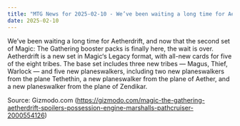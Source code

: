 ```yaml
---
title: "MTG News for 2025-02-10 - We’ve been waiting a long time for Aetherdrift, an..."
date: 2025-02-10
---
```


We’ve been waiting a long time for Aetherdrift, and now that the second set of Magic: The Gathering booster packs is finally here, the wait is over. Aetherdrift is a new set in Magic‘s Legacy format, with all-new cards for five of the eight tribes. The base set includes three new tribes — Magus, Thief, Warlock — and five new planeswalkers, including two new planeswalkers from the plane Tethethin, a new planeswalker from the plane of Aether, and a new planeswalker from the plane of Zendikar.

Source: Gizmodo.com (https://gizmodo.com/magic-the-gathering-aetherdrift-spoilers-possession-engine-marshalls-pathcruiser-2000554126)
